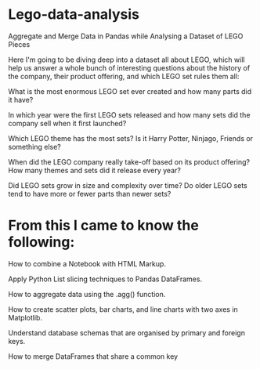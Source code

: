 # Lego-data-analysis
Aggregate and Merge Data in Pandas while Analysing a Dataset of LEGO Pieces

Here I'm going to be diving deep into a dataset all about LEGO, which will help us answer a whole bunch of interesting questions about the history of the company, their product offering, and which LEGO set rules them all:

What is the most enormous LEGO set ever created and how many parts did it have?

In which year were the first LEGO sets released and how many sets did the company sell when it first launched?

Which LEGO theme has the most sets? Is it Harry Potter, Ninjago, Friends or something else?

When did the LEGO company really take-off based on its product offering? How many themes and sets did it release every year?

Did LEGO sets grow in size and complexity over time? Do older LEGO sets tend to have more or fewer parts than newer sets?

# From this I came to know the following:

How to combine a Notebook with HTML Markup.

Apply Python List slicing techniques to Pandas DataFrames.

How to aggregate data using the .agg() function.

How to create scatter plots, bar charts, and line charts with two axes in Matplotlib.

Understand database schemas that are organised by primary and foreign keys.

How to merge DataFrames that share a common key
